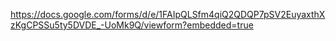  https://docs.google.com/forms/d/e/1FAIpQLSfm4qiQ2QDQP7pSV2EuyaxthXzKgCPSSu5ty5DVDE_-UoMk9Q/viewform?embedded=true
